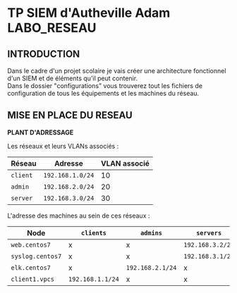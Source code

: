 # TP SIEM d'Autheville Adam LABO_RESEAU
## INTRODUCTION

Dans le cadre d'un projet scolaire je vais créer une architecture fonctionnel d'un SIEM et de éléments qu'il peut contenir.  
Dans le dossier "configurations" vous trouverez tout les fichiers de configuration de tous les équipements et les machines du réseau.  

## MISE EN PLACE DU RESEAU
**PLANT D'ADRESSAGE**  

Les réseaux et leurs VLANs associés :

| Réseau    | Adresse         | VLAN associé  |
|-----------|-----------------|-------------- |
| `client` | `192.168.1.0/24` | 10            |
| `admin`  | `192.168.2.0/24` | 20            |
| `server` | `192.168.3.0/24` | 30            |

L'adresse des machines au sein de ces réseaux :

| Node               | `clients`       | `admins`        | `servers`       |
|--------------------|-----------------|-----------------|-----------------|
| `web.centos7`      | x               | x               | `192.168.3.2/24`|
| `syslog.centos7 `  | x               | x               | `192.168.3.1/24`|
| `elk.centos7`      | x               | `192.168.2.1/24`| x               |
| `client1.vpcs`     | `192.168.1.1/24`| x               | x               |